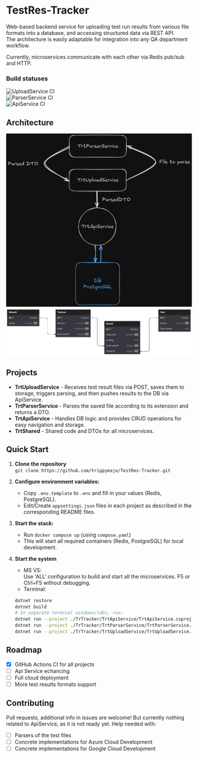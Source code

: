 # TestRes-Tracker
Web-based backend service for uploading test run results from various file formats into a database, and accessing structured data via REST API.  
The architecture is easily adaptable for integration into any QA department workflow.

Currently, microservices communicate with each other via Redis pub/sub and HTTP.

### Build statuses
![UploadService CI](https://github.com/trippymajo/TestRes-Tracker/actions/workflows/uploadservice-ci.yml/badge.svg)  
![ParserService CI](https://github.com/trippymajo/TestRes-Tracker/actions/workflows/parserservice-ci.yml/badge.svg)  
![ApiService CI](https://github.com/trippymajo/TestRes-Tracker/actions/workflows/apiservice-ci.yml/badge.svg)

## Architecture
![Architecture](./TestRes-Tracker-Architecture.png)
![DB Architecture](./TestRes-Tracker-DB.PNG)

## Projects
- **TrtUploadService** - Receives test result files via POST, saves them to storage, triggers parsing, and then pushes results to the DB via ApiService.
- **TrtParserService** - Parses the saved file according to its extension and returns a DTO.
- **TrtApiService** - Handles DB logic and provides CRUD operations for easy navigation and storage.
- **TrtShared** - Shared code and DTOs for all microservices.
  
## Quick Start
1. **Clone the repository**  
   `git clone https://github.com/trippymajo/TestRes-Tracker.git`

2. **Configure environment variables:**  
   - Copy `.env.template` to `.env` and fill in your values (Redis, PostgreSQL).
   - Edit/Create `appsettings.json` files in each project as described in the corresponding README files.

3. **Start the stack:**  
   - Run `docker compose up` (using `compose.yaml`)  
   - This will start all required containers (Redis, PostgreSQL) for local development.

4. **Start the system**
   - MS VS:  
    Use 'ALL' configuration to build and start all the microservices. F5 or Ctrl+F5 without debugging.
   - Terminal:
   ```bash
   dotnet restore
   dotnet build
   # In separate terminal windows/tabs, run:
   dotnet run --project ./TrTracker/TrtApiService/TrtApiService.csproj
   dotnet run --project ./TrTracker/TrtParserService/TrtParserService.csproj
   dotnet run --project ./TrTracker/TrtUploadService/TrtUploadService.csproj
   ```

## Roadmap
- [x] GitHub Actions CI for all projects
- [ ] Api Service echancing
- [ ] Full cloud deployment
- [ ] More test results formats support

## Contributing
Pull requests, additional info in issues are welcome! But currently nothing related to ApiService, as it is not ready yet.
Help needed with:  
- [ ] Parsers of the test files
- [ ] Concrete implementations for Azure Cloud Development
- [ ] Concrete implementations for Google Cloud Development
